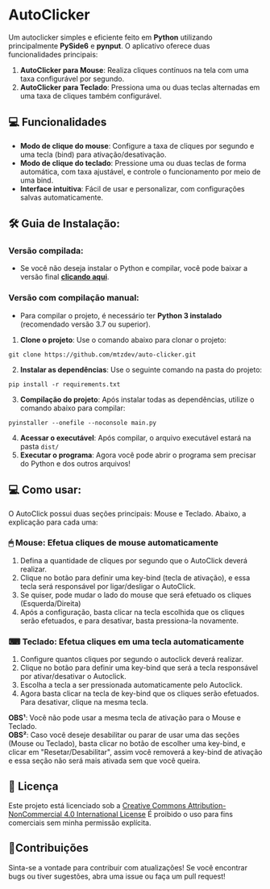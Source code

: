 # AutoClicker
Um autoclicker simples e eficiente feito em **Python** utilizando principalmente **PySide6** e **pynput**. O aplicativo oferece duas funcionalidades principais:

1. **AutoClicker para Mouse**: Realiza cliques contínuos na tela com uma taxa configurável por segundo.
2. **AutoClicker para Teclado**: Pressiona uma ou duas teclas alternadas em uma taxa de cliques também configurável.

## 💻 Funcionalidades
- **Modo de clique do mouse**: Configure a taxa de cliques por segundo e uma tecla (bind) para ativação/desativação.
- **Modo de clique do teclado**: Pressione uma ou duas teclas de forma automática, com taxa ajustável, e controle o funcionamento por meio de uma bind.
- **Interface intuitiva**: Fácil de usar e personalizar, com configurações salvas automaticamente.

## 🛠️ Guia de Instalação:
### Versão compilada:
- Se você não deseja instalar o Python e compilar, você pode baixar a versão final [**clicando aqui**](https://github.com/mtzdev/auto-clicker/releases).
### Versão com compilação manual:
- Para compilar o projeto, é necessário ter **Python 3 instalado** (recomendado versão 3.7 ou superior).
1. **Clone o projeto**: Use o comando abaixo para clonar o projeto:
```
git clone https://github.com/mtzdev/auto-clicker.git
```
2. **Instalar as dependências**: Use o seguinte comando na pasta do projeto:
```
pip install -r requirements.txt
```
3. **Compilação do projeto**: Após instalar todas as dependências, utilize o comando abaixo para compilar:
```
pyinstaller --onefile --noconsole main.py
```
4. **Acessar o executável**: Após compilar, o arquivo executável estará na pasta `dist/`
5. **Executar o programa**: Agora você pode abrir o programa sem precisar do Python e dos outros arquivos!

## 💻 Como usar:
O AutoClick possui duas seções principais: Mouse e Teclado. Abaixo, a explicação para cada uma:
### 🖱 Mouse: Efetua cliques de mouse automaticamente
1. Defina a quantidade de cliques por segundo que o AutoClick deverá realizar.
2. Clique no botão para definir uma key-bind (tecla de ativação), e essa tecla será responsável por ligar/desligar o AutoClick.
3. Se quiser, pode mudar o lado do mouse que será efetuado os cliques (Esquerda/Direita)
4. Após a configuração, basta clicar na tecla escolhida que os cliques serão efetuados, e para desativar, basta pressiona-la novamente.

### ⌨ Teclado: Efetua cliques em uma tecla automaticamente
1. Configure quantos cliques por segundo o autoclick deverá realizar.
2. Clique no botão para definir uma key-bind que será a tecla responsável por ativar/desativar o Autoclick.
3. Escolha a tecla a ser pressionada automaticamente pelo Autoclick.
4. Agora basta clicar na tecla de key-bind que os cliques serão efetuados. Para desativar, clique na mesma tecla.

**OBS¹**: Você não pode usar a mesma tecla de ativação para o Mouse e Teclado.
<br>
**OBS²**: Caso você deseje desabilitar ou parar de usar uma das seções (Mouse ou Teclado), basta clicar no botão de escolher uma key-bind, e clicar em "Resetar/Desabilitar", assim você removerá a key-bind de ativação e essa seção não será mais ativada sem que você queira.
  

## 📜 Licença
Este projeto está licenciado sob a [Creative Commons Attribution-NonCommercial 4.0 International License](https://creativecommons.org/licenses/by-nc/4.0/)
É proibido o uso para fins comerciais sem minha permissão explícita.

## 🤝Contribuições
Sinta-se a vontade para contribuir com atualizações! Se você encontrar bugs ou tiver sugestões, abra uma issue ou faça um pull request!

